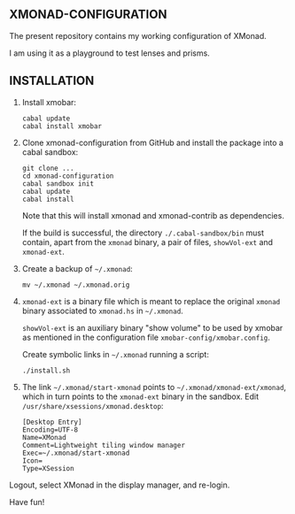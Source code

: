 ## XMONAD-CONFIGURATION

The present repository contains my working configuration of XMonad.  

I am using it as a playground to test lenses and prisms.

## INSTALLATION

1. Install xmobar:

   ```
   cabal update  
   cabal install xmobar  
   ```
   
1. Clone xmonad-configuration from GitHub and install the package into a cabal sandbox: 

   ```
   git clone ...  
   cd xmonad-configuration  
   cabal sandbox init  
   cabal update  
   cabal install   
   ```

   Note that this will install xmonad and xmonad-contrib as dependencies. 

   If the build is successful, the directory `./.cabal-sandbox/bin` must contain, apart from the `xmonad` binary, a pair of files, `showVol-ext` and `xmonad-ext`. 

2. Create a backup of `~/.xmonad`:

   ```
   mv ~/.xmonad ~/.xmonad.orig  
   ```

3. `xmonad-ext` is a binary file which is meant to replace the original `xmonad` binary associated to `xmonad.hs` in `~/.xmonad`.  

   `showVol-ext` is an auxiliary binary "show volume" to be used by xmobar as mentioned in the configuration file `xmobar-config/xmobar.config`.  

    Create symbolic links in `~/.xmonad` running a script:

   ```
   ./install.sh
   ```

4. The link `~/.xmonad/start-xmonad` points to `~/.xmonad/xmonad-ext/xmonad`, which in turn points to the `xmonad-ext` binary in the sandbox. Edit `/usr/share/xsessions/xmonad.desktop`: 

   ```
   [Desktop Entry]  
   Encoding=UTF-8  
   Name=XMonad  
   Comment=Lightweight tiling window manager  
   Exec=~/.xmonad/start-xmonad  
   Icon=  
   Type=XSession  
   ```

Logout, select XMonad in the display manager, and re-login.  

Have fun!
